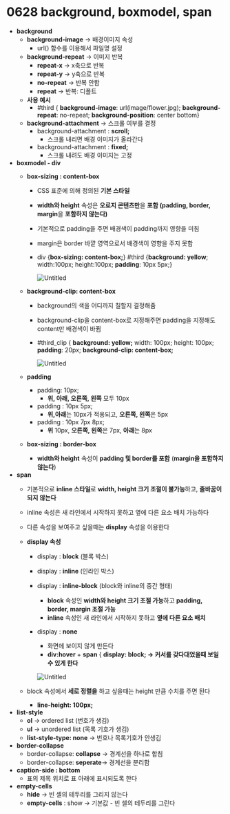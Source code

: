 # 0628 background, boxmodel, span

- **background**
    - **background-image** → 배경이미지 속성
        - url() 함수를 이용해서 파일명 설정
    - **background-repeat** →  이미지 반복
        - **repeat-x**  → x축으로 반복
        - **repeat-y** → y축으로 반복
        - **no-repeat** → 반복 안함
        - **repeat** → 반복: 디폴트
    - **사용 예시**
        - #third { **background-image**: url(image/flower.jpg);
                     **background-repeat**: no-repeat;
                     **background-position**: center bottom}
    - **background-attachment** → 스크롤 여부를 결정
        - background-attachment : **scroll;**
            - 스크롤 내리면 배경 이미지가 올라간다
        - background-attachment : **fixed;**
            - 스크롤 내려도 배경 이미지는 고정
- **boxmodel - div**
    - **box-sizing : content-box**
        - CSS 표준에 의해 정의된 **기본 스타일**
        - **width와 height** 속성은 **오로지 콘텐츠만**을 **포함 (padding, border, margin**을 **포함하지 않는다)**
        - 기본적으로 padding을 주면 배경색이 padding까지 영향을 미침
        - margin은 border 바깥 영역으로서 배경색이 영향을 주지 못함
        - div {**box-sizing: content-box;**}
        #third {**background: yellow**; width:100px; height:100px;
        **padding**: 10px 5px;}
            
            ![Untitled](https://s3-us-west-2.amazonaws.com/secure.notion-static.com/20928b58-603e-478a-8cb4-303963f2b445/Untitled.png)
            
    - **background-clip: content-box**
        - background의 색을 어디까지 칠할지 결정해줌
        - background-clip을 content-box로 지정해주면 padding을 지정해도 content만 배경색이 바뀜
        - #third_clip {
        **background: yellow;** width: 100px; height: 100px; **padding**: 20px;
        **background-clip: content-box;**
            
            ![Untitled](https://s3-us-west-2.amazonaws.com/secure.notion-static.com/10b5e0c6-d97d-4a28-820e-41a0c02764dc/Untitled.png)
            
    - **padding**
        - padding: 10px;
            - **위, 아래, 오른쪽, 왼쪽** 모두 10px
        - padding : 10px 5px;
            - **위,아래**는 10px가 적용되고, **오른쪽, 왼쪽**은 5px
        - padding : 10px 7px 8px;
            - **위** 10px, **오른쪽, 왼쪽**은 7px, **아래**는 8px
    - **box-sizing : border-box**
        - **width와 height** 속성이 **padding 및 border를 포함** (**margin을 포함하지 않는다**)
- **span**
    - 기본적으로 **inline 스타일**로 **width, height 크기 조절이 불가능**하고, **줄바꿈이 되지 않는다**
    - inline 속성은 새 라인에서 시작하지 못하고 옆에 다른 요소 배치 가능하다
    - 다른 속성을 보여주고 싶을때는 **display** 속성을 이용한다
    - **display 속성**
        - display : **block** (블록 박스)
        - display : **inline** (인라인 박스)
        - display : **inline-block** (block와 inline의 중간 형태)
            - **block** 속성인 **width와 height 크기 조절 가능**하고 **padding, border, margin 조절 가능**
            - **inline** 속성인 새 라인에서 시작하지 못하고 **옆에 다른 요소 배치**
        - display : **none**
            - 화면에 보이지 않게 만든다
            - **div:hover** + **span** {
                  **display: block;   →  커서를 갖다대었을때 보일 수 있게 한다**
            
            ![Untitled](https://s3-us-west-2.amazonaws.com/secure.notion-static.com/87040119-c2bc-454e-8850-b0cf3ddee0f9/Untitled.png)
            
    - block 속성에서 **세로 정렬을** 하고 싶을때는 height 만큼 수치를 주면 된다
        - **line-height: 100px;**
- **list-style**
    - **ol** → ordered list (번호가 생김)
    - **ul** → unordered list  (목록 기호가 생김)
    - **list-style-type: none**  →  번호나 목록기호가 안생김
- **border-collapse**
    - border-collapse: **collapse**  →  경계선을 하나로 합침
    - border-collapse: **seperate**→  경계선을 분리함
- **caption-side : bottom**
    - 표의 제목 위치로 표 아래에 표시되도록 한다
- **empty-cells**
    - **hide**  →  빈 셀의 테두리를 그리지 않는다
    - **empty-cells** : show  →  기본값 - 빈 셀의 테두리를 그린다
